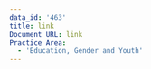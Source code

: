 ```yaml
---
data_id: '463'
title: link
Document URL: link
Practice Area:
  - 'Education, Gender and Youth'
---
```

